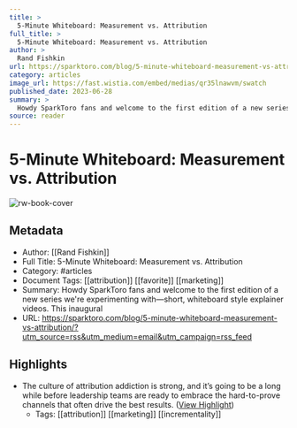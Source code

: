 ```yaml
---
title: >
  5-Minute Whiteboard: Measurement vs. Attribution
full_title: >
  5-Minute Whiteboard: Measurement vs. Attribution
author: >
  Rand Fishkin
url: https://sparktoro.com/blog/5-minute-whiteboard-measurement-vs-attribution/?utm_source=rss&utm_medium=email&utm_campaign=rss_feed
category: articles
image_url: https://fast.wistia.com/embed/medias/qr35lnawvm/swatch
published_date: 2023-06-28
summary: >
  Howdy SparkToro fans and welcome to the first edition of a new series we're experimenting with—short, whiteboard style explainer videos. This inaugural
source: reader
---
```

# 5-Minute Whiteboard: Measurement vs. Attribution

![rw-book-cover](https://fast.wistia.com/embed/medias/qr35lnawvm/swatch)

## Metadata
- Author: [[Rand Fishkin]]
- Full Title: 5-Minute Whiteboard: Measurement vs. Attribution
- Category: #articles
- Document Tags: [[attribution]] [[favorite]] [[marketing]] 
- Summary: Howdy SparkToro fans and welcome to the first edition of a new series we're experimenting with—short, whiteboard style explainer videos. This inaugural
- URL: https://sparktoro.com/blog/5-minute-whiteboard-measurement-vs-attribution/?utm_source=rss&utm_medium=email&utm_campaign=rss_feed

## Highlights
- The culture of attribution addiction is strong, and it’s going to be a long while before leadership teams are ready to embrace the hard-to-prove channels that often drive the best results. ([View Highlight](https://read.readwise.io/read/01h4fzdydgzey9dqae2mnrgf59))
    - Tags: [[attribution]] [[marketing]] [[incrementality]] 


